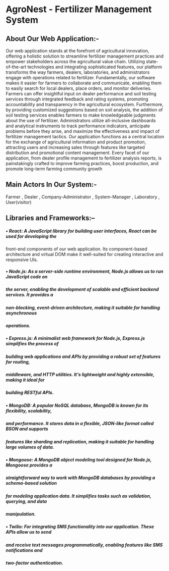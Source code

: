 # AgroNest - Fertilizer Management System
## About Our Web Application:-
Our web application stands at the forefront of agricultural innovation, offering a holistic solution 
to streamline fertilizer management practices and empower stakeholders across the agricultural 
value chain. Utilizing state-of-the-art technologies and integrating sophisticated features, our 
platform transforms the way farmers, dealers, laboratories, and administrators engage with 
operations related to fertilizer. Fundamentally, our software makes it easier for farmers to 
collaborate and communicate, enabling them to easily search for local dealers, place orders, and 
monitor deliveries. Farmers can offer insightful input on dealer performance and soil testing 
services through integrated feedback and rating systems, promoting accountability and 
transparency in the agricultural ecosystem. Furthermore, by providing customized suggestions 
based on soil analysis, the addition of soil testing services enables farmers to make knowledgeable 
judgments about the use of fertilizer.
Administrators utilize all-inclusive dashboards and analytical instruments to track performance 
indicators, anticipate problems before they arise, and maximize the effectiveness and impact of 
fertilizer management tactics. Our application functions as a central location for the exchange of 
agricultural information and product promotion, attracting users and increasing sales through 
features like targeted distribution and promotional content management. Every facet of our 
application, from dealer profile management to fertilizer analysis reports, is painstakingly crafted 
to improve farming practices, boost production, and promote long-term farming community growth
## Main Actors In Our System:-
Farmer , Dealer , Company-Administrator , System-Manager , Laboratory , User(visitor)

## Libraries and Frameworks:–
##### • React: A JavaScript library for building user interfaces, React can be used for developing the 
 front-end components of our web application. Its component-based architecture and virtual 
DOM make it well-suited for creating interactive and responsive UIs. 
##### • Node.js: As a server-side runtime environment, Node.js allows us to run JavaScript code on 
##### the server, enabling the development of scalable and efficient backend services. It provides a 
##### non-blocking, event-driven architecture, making it suitable for handling asynchronous 
##### operations. 
##### • Express.js: A minimalist web framework for Node.js, Express.js simplifies the process of 
##### building web applications and APIs by providing a robust set of features for routing, 
##### middleware, and HTTP utilities. It's lightweight and highly extensible, making it ideal for 
##### building RESTful APIs. 
##### • MongoDB: A popular NoSQL database, MongoDB is known for its flexibility, scalability, 
##### and performance. It stores data in a flexible, JSON-like format called BSON and supports 
##### features like sharding and replication, making it suitable for handling large volumes of data. 
##### • Mongoose: A MongoDB object modeling tool designed for Node.js, Mongoose provides a 
##### straightforward way to work with MongoDB databases by providing a schema-based solution 
##### for modeling application data. It simplifies tasks such as validation, querying, and data 
##### manipulation. 
##### • Twilio: For integrating SMS functionality into our application. These APIs allow us to send 
##### and receive text messages programmatically, enabling features like SMS notifications and 
##### two-factor authentication.
